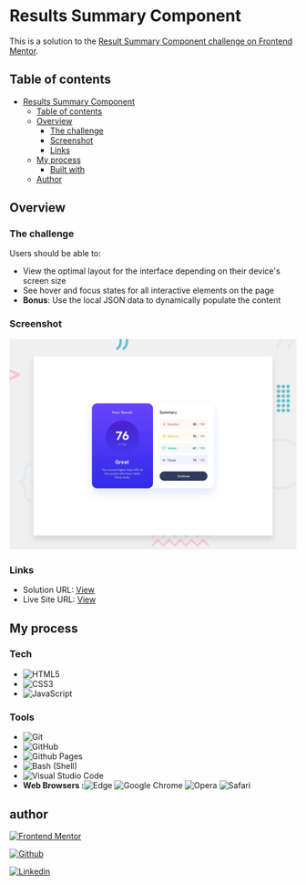 # Results Summary Component 
This is a solution to the [Result Summary Component challenge on Frontend Mentor](https://www.frontendmentor.io/challenges/results-summary-component-CE_K6s0maV). 


## Table of contents
- [Results Summary Component](#result-summary-component)
  - [Table of contents](#table-of-contents)
  - [Overview](#overview)
    - [The challenge](#the-challenge)
    - [Screenshot](#screenshot)
    - [Links](#links)
  - [My process](#my-process)
    - [Built with](#built-with)
  - [Author](#author)
  

## Overview

### The challenge
Users should be able to:
- View the optimal layout for the interface depending on their device's screen size
- See hover and focus states for all interactive elements on the page
- **Bonus**: Use the local JSON data to dynamically populate the content

### Screenshot
![Design preview for the Result Summary Component challenge  coding challenge](./design/desktop-preview.jpg)

### Links
- Solution URL: [View](./index.html)
- Live Site URL: [View](https://kore4lyf.github.io/frontend_mentor/results-summary-component/)

## My process
### Tech 
- ![HTML5](https://img.shields.io/badge/html5-%23E34F26.svg?style=for-the-badge&logo=html5&logoColor=white)   
- ![CSS3](https://img.shields.io/badge/css3-%231572B6.svg?style=for-the-badge&logo=css3&logoColor=white) 
- ![JavaScript](https://img.shields.io/badge/javascript-%23323330.svg?style=for-the-badge&logo=javascript&logoColor=%23F7DF1E)



### Tools
- ![Git](https://img.shields.io/badge/git-%23F05033.svg?style=for-the-badge&logo=git&logoColor=white)
- ![GitHub](https://img.shields.io/badge/github-%23121011.svg?style=for-the-badge&logo=github&logoColor=white)
-  ![Github Pages](https://img.shields.io/badge/github%20pages-121013?style=for-the-badge&logo=github&logoColor=white)
- ![Bash (Shell)](https://img.shields.io/badge/Terminal-%23121011.svg?style=for-the-badge&logo=gnu-bash&logoColor=white)  
- ![Visual Studio Code](https://img.shields.io/badge/Visual%20Studio%20Code-0078d7.svg?style=for-the-badge&logo=visual-studio-code&logoColor=white)
- **Web Browsers :**![Edge](https://img.shields.io/badge/Edge-0078D7?style=for-the-badge&logo=Microsoft-edge&logoColor=white)   ![Google Chrome](https://img.shields.io/badge/Google%20Chrome-4285F4?style=for-the-badge&logo=GoogleChrome&logoColor=white)  ![Opera](https://img.shields.io/badge/Opera-FF1B2D?style=for-the-badge&logo=Opera&logoColor=white)   ![Safari](https://img.shields.io/badge/Safari-000000?style=for-the-badge&logo=Safari&logoColor=white)





## author 

  <a href="https://www.frontendmentor.io/profile/faleye"> ![Frontend Mentor](https://img.shields.io/badge/FEM%20Profile-f8f9f8?style=for-the-badge&logo=Frontend-Mentor&logoColor=black)
  </a>

  <a href="https://www.github.com/kore4lyf"> ![Github](https://img.shields.io/badge/Github%20Profile-131313?style=for-the-badge&logo=github&logoColor=white)
  </a>



  <a href="https://www.linkedin.com/in/kore4lyf">![Linkedin](https://img.shields.io/badge/linkedin%20Profile-%2300acee.svg?color=405DE6&style=for-the-badge&logo=linkedin&logoColor=white)
  </a>
